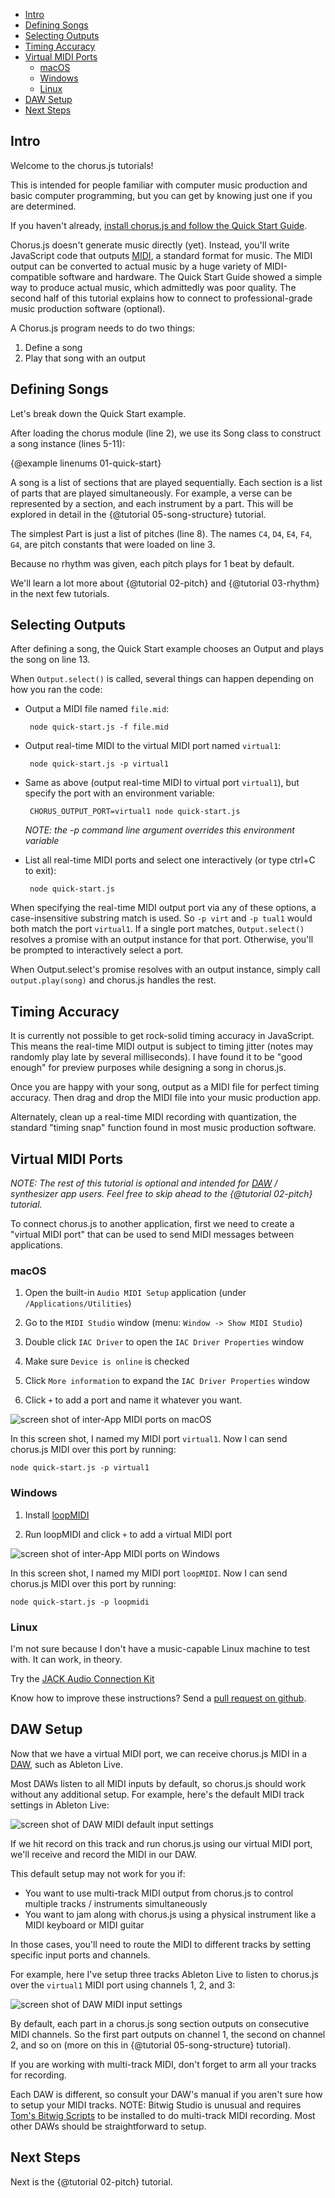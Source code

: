 - [Intro](#intro)
- [Defining Songs](#defining-songs)
- [Selecting Outputs](#selecting-outputs)
- [Timing Accuracy](#timing-accuracy)
- [Virtual MIDI Ports](#virtual-midi-ports) 
  - [macOS](#macos)
  - [Windows](#windows)
  - [Linux](#linux)
- [DAW Setup](#daw-setup)
- [Next Steps](#next-steps)  

<a name="intro"></a>
## Intro

Welcome to the chorus.js tutorials! 

This is intended for people familiar with computer music production and basic computer programming, but you can
get by knowing just one if you are determined.

If you haven't already, [install chorus.js and follow the Quick Start Guide](./index.html#requirements).

Chorus.js doesn't generate music directly (yet). Instead, you'll write JavaScript code that outputs 
[MIDI](http://www.instructables.com/id/What-is-MIDI/), a standard format for music.
The MIDI output can be converted to actual music by a huge variety of MIDI-compatible software and hardware.
The Quick Start Guide showed a simple way to produce actual music, which admittedly was poor quality. 
The second half of this tutorial explains how to connect to professional-grade music production software
(optional).

A Chorus.js program needs to do two things: 
1. Define a song 
2. Play that song with an output


<a name="defining-songs"></a>  
## Defining Songs

Let's break down the Quick Start example.
 
After loading the chorus module (line 2), we use its Song class to construct a song instance (lines 5-11):                            

{@example linenums 01-quick-start}

A song is a list of sections that are played sequentially. 
Each section is a list of parts that are played simultaneously.
For example, a verse can be represented by a section, and each instrument by a part.
This will be explored in detail in the {@tutorial 05-song-structure} tutorial. 

The simplest Part is just a list of pitches (line 8). 
The names `C4`, `D4`, `E4`, `F4`, `G4`, are pitch constants that were loaded on line 3.

Because no rhythm was given, each pitch plays for 1 beat by default.

We'll learn a lot more about {@tutorial 02-pitch} and {@tutorial 03-rhythm} in the next few tutorials.


<a name="selecting-outputs"></a> 
## Selecting Outputs

After defining a song, the Quick Start example chooses an Output and plays the song on line 13.

When `Output.select()` is called, several things can happen depending on how
you ran the code:

* Output a MIDI file named `file.mid`:

       node quick-start.js -f file.mid
         
* Output real-time MIDI to the virtual MIDI port named `virtual1`: 
       
       node quick-start.js -p virtual1
        
* Same as above (output real-time MIDI to virtual port `virtual1`), but specify the port with an environment variable:

       CHORUS_OUTPUT_PORT=virtual1 node quick-start.js 

  *NOTE: the -p command line argument overrides this environment variable*
  
* List all real-time MIDI ports and select one interactively (or type ctrl+C to exit):

       node quick-start.js

When specifying the real-time MIDI output port via any of these options,
a case-insensitive substring match is used. So `-p virt` and `-p tual1` would both match the port `virtual1`. If a single port matches, 
`Output.select()` resolves a promise with an output instance for that port. 
Otherwise, you'll be prompted to interactively select a port.

When Output.select's promise resolves with an output instance, simply call `output.play(song)` and chorus.js handles the rest.


<a name="timing-accuracy"></a> 
## Timing Accuracy

It is currently not possible to get rock-solid timing accuracy in JavaScript. This means the real-time
MIDI output is subject to timing jitter (notes may randomly play late by several milliseconds). 
I have found it to be "good enough" for preview purposes while designing a song in chorus.js. 

Once you are happy with your song, output as a MIDI file for perfect timing accuracy. Then drag and drop the MIDI
file into your music production app.

Alternately, clean up a real-time MIDI recording with quantization, the standard "timing snap" function found in most
music production software.


<a name="virtual-midi-ports"></a>
## Virtual MIDI Ports 

*NOTE: The rest of this tutorial is optional and intended for [DAW](https://en.wikipedia.org/wiki/Digital_audio_workstation)
 / synthesizer app users. Feel free to skip ahead to the {@tutorial 02-pitch} tutorial.*

To connect chorus.js to another application, 
first we need to create a "virtual MIDI port" that can be used to send MIDI messages between applications.

<a name="macos"></a>
### macOS

1. Open the built-in `Audio MIDI Setup` application (under `/Applications/Utilities`)

2. Go to the `MIDI Studio` window (menu: `Window -> Show MIDI Studio`)

3. Double click `IAC Driver` to open the `IAC Driver Properties` window 

4. Make sure `Device is online` is checked 

5. Click `More information` to expand the `IAC Driver Properties` window   

6. Click `+` to add a port and name it whatever you want.

![screen shot of inter-App MIDI ports on macOS](https://raw.githubusercontent.com/adamjmurray/chorus.js/master/etc/img/virtual-midi-macos.png)

In this screen shot, I named my MIDI port `virtual1`. Now I can send chorus.js MIDI over this port by running:

    node quick-start.js -p virtual1


<a name="windows"></a>
### Windows

1. Install [loopMIDI](http://www.tobias-erichsen.de/software/loopmidi.html)

2. Run loopMIDI and click `+` to add a virtual MIDI port

![screen shot of inter-App MIDI ports on Windows](https://raw.githubusercontent.com/adamjmurray/chorus.js/master/etc/img/virtual-midi-windows.png)

In this screen shot, I named my MIDI port `loopMIDI`. Now I can send chorus.js MIDI over this port by running:

    node quick-start.js -p loopmidi


<a name="linux"></a>
### Linux

I'm not sure because I don't have a music-capable Linux machine to test with. It can work, in theory.

Try the [JACK Audio Connection Kit](http://jackaudio.org/)   

Know how to improve these instructions? Send a [pull request on github](https://github.com/adamjmurray/chorus.js/pulls).


<a name="daw-setup"></a>
## DAW Setup

Now that we have a virtual MIDI port, we can receive chorus.js MIDI in a [DAW](https://en.wikipedia.org/wiki/Digital_audio_workstation),
such as Ableton Live.

Most DAWs listen to all MIDI inputs by default, so chorus.js should work without any additional setup.
For example, here's the default MIDI track settings in Ableton Live:

![screen shot of DAW MIDI default input settings](https://raw.githubusercontent.com/adamjmurray/chorus.js/master/etc/img/daw-midi-input-all.png)

If we hit record on this track and run chorus.js using our virtual MIDI port, we'll receive and record the MIDI in our DAW.

This default setup may not work for you if:
* You want to use multi-track MIDI output from chorus.js to control multiple tracks / instruments simultaneously
* You want to jam along with chorus.js using a physical instrument like a MIDI keyboard or MIDI guitar

In those cases, you'll need to route the MIDI to different tracks by setting specific input ports and channels.

For example, here I've setup three tracks Ableton Live to listen to chorus.js over the `virtual1` MIDI port using channels
1, 2, and 3:

![screen shot of DAW MIDI input settings](https://raw.githubusercontent.com/adamjmurray/chorus.js/master/etc/img/daw-midi-input-filtered.png)

By default, each part in a chorus.js song section outputs on consecutive MIDI channels. So the first part outputs on
channel 1, the second on channel 2, and so on (more on this in {@tutorial 05-song-structure} tutorial).

If you are working with multi-track MIDI, don't forget to arm all your tracks for recording.

Each DAW is different, so consult your DAW's manual if you aren't sure how to setup your MIDI tracks. 
NOTE: Bitwig Studio is unusual and requires [Tom's Bitwig Scripts](https://github.com/ThomasHelzle/Toms_Bitwig_Scripts)
to be installed to do multi-track MIDI recording. Most other DAWs should be straightforward to setup.


<a name="next-steps"></a>
## Next Steps

Next is the {@tutorial 02-pitch} tutorial.